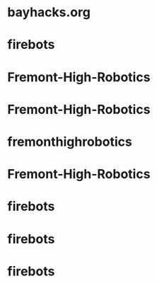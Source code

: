 # bayhacks.org
# firebots
# Fremont-High-Robotics
# Fremont-High-Robotics
# fremonthighrobotics
# Fremont-High-Robotics
# firebots
# firebots
# firebots
